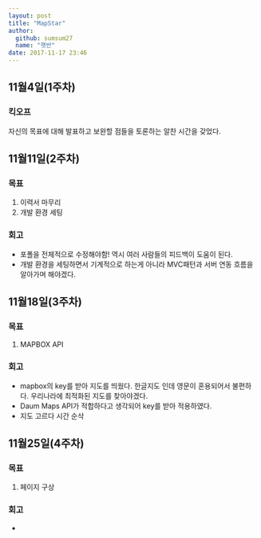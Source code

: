 ```yaml
---
layout: post
title: "MapStar"
author: 
  github: sumsum27
  name: "햇반"
date: 2017-11-17 23:46
---
```


## 11월4일(1주차) 

### 킥오프

자신의 목표에 대해 발표하고 보완할 점들을 토론하는 알찬 시간을 갖었다. 



## 11월11일(2주차) 

### 목표

1. 이력서 마무리 
2. 개발 환경 세팅 

### 회고 

- 포폴을 전체적으로 수정해야함! 역시 여러 사람들의 피드백이 도움이 된다.
- 개발 환경을 세팅하면서 기계적으로 하는게 아니라 MVC패턴과 서버 연동 흐름을 알아가며 해야겠다. 



## 11월18일(3주차) 

### 목표

1. MAPBOX API 

### 회고 

- mapbox의 key를 받아 지도를 띄웠다. 한글지도 인데 영문이 혼용되어서 불편하다. 우리나라에 최적화된 지도를 찾아야겠다.
- Daum Maps API가 적합하다고 생각되어 key를 받아 적용하였다. 
- 지도 고르다 시간 순삭

## 11월25일(4주차) 

### 목표

1. 페이지 구상

### 회고 

- 
